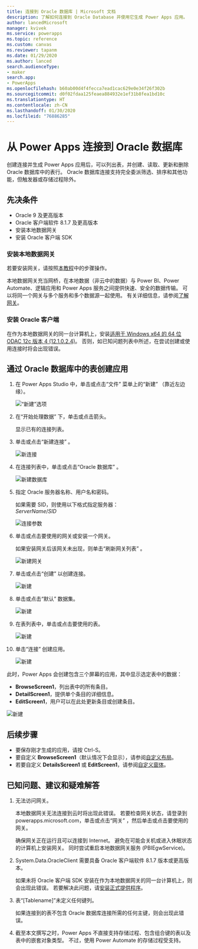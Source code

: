 ```yaml
---
title: 连接到 Oracle 数据库 | Microsoft 文档
description: 了解如何连接到 Oracle Database 并使用它生成 Power Apps 应用。
author: lancedMicrosoft
manager: kvivek
ms.service: powerapps
ms.topic: reference
ms.custom: canvas
ms.reviewer: tapanm
ms.date: 01/29/2020
ms.author: lanced
search.audienceType:
- maker
search.app:
- PowerApps
ms.openlocfilehash: b60ab00d4f4fecca7ead1cac629e0e34f26f302b
ms.sourcegitcommit: d0f02fdaa125feaea884932e1ef31b8fea1bd10c
ms.translationtype: HT
ms.contentlocale: zh-CN
ms.lasthandoff: 01/30/2020
ms.locfileid: "76886285"
---
```

# <a name="connect-to-an-oracle-database-from-power-apps"></a>从 Power Apps 连接到 Oracle 数据库
创建连接并生成 Power Apps 应用后，可以列出表，并创建、读取、更新和删除 Oracle 数据库中的表行。 Oracle 数据库连接支持完全委派筛选、排序和其他功能，但触发器或存储过程除外。

## <a name="prerequisites"></a>先决条件
* Oracle 9 及更高版本
* Oracle 客户端软件 8.1.7 及更高版本
* 安装本地数据网关
* 安装 Oracle 客户端 SDK

### <a name="install-an-on-premises-data-gateway"></a>安装本地数据网关
若要安装网关，请按照[本教程](../gateway-management.md)中的步骤操作。

本地数据网关充当网桥，在本地数据（非云中的数据）与 Power BI、Power Automate、逻辑应用和 Power Apps 服务之间提供快速、安全的数据传输。 可以将同一个网关与多个服务和多个数据源一起使用。 有关详细信息，请参阅[了解网关](../gateway-reference.md)。

### <a name="install-oracle-client"></a>安装 Oracle 客户端
在作为本地数据网关的同一台计算机上，安装[适用于 Windows x64 的 64 位 ODAC 12c 版本 4 (12.1.0.2.4)](https://www.oracle.com/technetwork/database/windows/downloads/index-090165.html)。 否则，如已知问题列表中所述，在尝试创建或使用连接时将会出现错误。

## <a name="create-an-app-from-a-table-in-an-oracle-database"></a>通过 Oracle 数据库中的表创建应用
1. 在 Power Apps Studio 中，单击或点击“文件”  菜单上的“新建”  （靠近左边缘）。
   
   ![“新建”选项](./media/connection-oracledb/new-app.png)
2. 在“开始处理数据”  下，单击或点击箭头。
   
      显示已有的连接列表。
3. 单击或点击“新建连接”  。
   
   ![新连接](./media/connection-oracledb/new-connection.png)
4. 在连接列表中，单击或点击“Oracle 数据库”  。
   
   ![新建数据库](./media/connection-oracledb/oracle-db.png)
5. 指定 Oracle 服务器名称、用户名和密码。
   
    如果需要 SID，则使用以下格式指定服务器：<br>
    *ServerName*/*SID*
   
   ![连接参数](./media/connection-oracledb/connection-params.png)
6. 单击或点击要使用的网关或安装一个网关。
   
    如果安装网关后该网关未出现，则单击“刷新网关列表”  。
   
   ![新建网关](./media/connection-oracledb/choose-gateway.png)
7. 单击或点击“创建”  以创建连接。
   
   ![新建](./media/connection-oracledb/create-button.png)
8. 单击或点击“默认”  数据集。
   
   ![新建](./media/connection-oracledb/choose-dataset.png)
9. 在表列表中，单击或点击要使用的表。
   
   ![新建](./media/connection-oracledb/choose-table.png)
10. 单击“连接”  创建应用。
    
    ![新建](./media/connection-oracledb/connect-button.png)

此时，Power Apps 会创建包含三个屏幕的应用，其中显示选定表中的数据：

* **BrowseScreen1**，列出表中的所有条目。
* **DetailScreen1**，提供单个条目的详细信息。
* **EditScreen1**，用户可以在此处更新条目或创建条目。

![新建](./media/connection-oracledb/afd-app.png)

## <a name="next-steps"></a>后续步骤
* 要保存刚才生成的应用，请按 Ctrl-S。
* 要自定义 **BrowseScreen1**（默认情况下会显示），请参阅[自定义布局](../customize-layout-sharepoint.md)。
* 若要自定义 **DetailsScreen1** 或 **EditScreen1**，请参阅[自定义窗体](../customize-forms-sharepoint.md)。

## <a name="known-issues-tips-and-troubleshooting"></a>已知问题、建议和疑难解答
1. 无法访问网关。
   
    本地数据网关无法连接到云时将出现此错误。 若要检查网关状态，请登录到 powerapps.microsoft.com，单击或点击“网关”  ，然后单击或点击要使用的网关。
   
    确保网关正在运行且可以连接到 Internet。 避免在可能会关机或进入休眠状态的计算机上安装网关。 同时尝试重启本地数据网关服务 (PBIEgwService)。
2. System.Data.OracleClient 需要具备 Oracle 客户端软件 8.1.7 版本或更高版本。
   
    如果未将 Oracle 客户端 SDK 安装在作为本地数据网关的同一台计算机上，则会出现此错误。 若要解决此问题，请[安装正式提供程序](https://go.microsoft.com/fwlink/p/?LinkID=272376)。
3. 表“[Tablename]”未定义任何键列。
   
    如果连接到的表不包含 Oracle 数据库连接所需的任何主键，则会出现此错误。
4. 截至本文撰写之时，Power Apps 不直接支持存储过程、包含组合键的表以及表中的嵌套对象类型。 不过，使用 Power Automate 的存储过程受支持。

